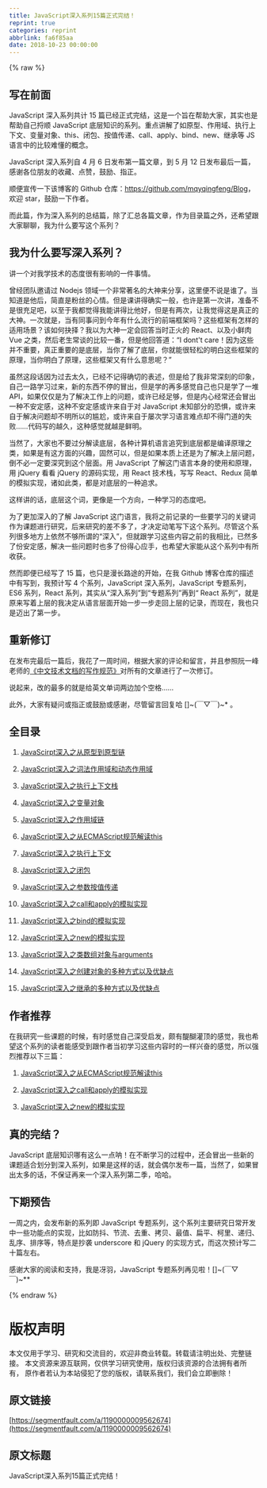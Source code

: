 ```yaml
---
title: JavaScript深入系列15篇正式完结！
reprint: true
categories: reprint
abbrlink: fa6f85aa
date: 2018-10-23 00:00:00
---
```


{% raw %}

                    
<h2 id="articleHeader0">写在前面</h2>
<p>JavaScript 深入系列共计 15 篇已经正式完结，这是一个旨在帮助大家，其实也是帮助自己捋顺 JavaScript 底层知识的系列。重点讲解了如原型、作用域、执行上下文、变量对象、this、闭包、按值传递、call、apply、bind、new、继承等 JS 语言中的比较难懂的概念。</p>
<p>JavaScript 深入系列自 4 月 6 日发布第一篇文章，到 5 月 12 日发布最后一篇，感谢各位朋友的收藏、点赞，鼓励、指正。</p>
<p>顺便宣传一下该博客的 Github 仓库：<a href="https://github.com/mqyqingfeng/Blog" rel="nofollow noreferrer" target="_blank">https://github.com/mqyqingfeng/Blog</a>，欢迎 star，鼓励一下作者。</p>
<p>而此篇，作为深入系列的总结篇，除了汇总各篇文章，作为目录篇之外，还希望跟大家聊聊，我为什么要写这个系列？</p>
<h2 id="articleHeader1">我为什么要写深入系列？</h2>
<p>讲一个对我学技术的态度很有影响的一件事情。</p>
<p>曾经团队邀请过 Nodejs 领域一个非常著名的大神来分享，这里便不说是谁了。当知道是他后，简直是粉丝的心情。但是课讲得确实一般，也许是第一次讲，准备不是很充足吧，以至于我都觉得我能讲得比他好，但是有两次，让我觉得这是真正的大神。一次就是，当有同事问到今年有什么流行的前端框架吗？这些框架有怎样的适用场景？该如何抉择？我以为大神一定会回答当时正火的 React、以及小鲜肉 Vue 之类，然后老生常谈的比较一番，但是他回答道：“I dont't care！因为这些并不重要，真正重要的是底层，当你了解了底层，你就能很轻松的明白这些框架的原理，当你明白了原理，这些框架又有什么意思呢？”</p>
<p>虽然这段话因为过去太久，已经不记得确切的表述，但是给了我非常深刻的印象，自己一路学习过来，新的东西不停的冒出，但是学的再多感觉自己也只是学了一堆 API，如果仅仅是为了解决工作上的问题，或许已经足够，但是内心经常还会冒出一种不安定感，这种不安定感或许来自于对 JavaScript 未知部分的恐惧，或许来自于解决问题却不明所以的尴尬，或许来自于屡次学习语言难点却不得门道的失败……代码写的越久，这种感觉就越是鲜明。</p>
<p>当然了，大家也不要过分解读底层，各种计算机语言追究到底层都是编译原理之类，如果是有这方面的兴趣，固然可以，但是如果本质上还是为了解决上层问题，倒不必一定要深究到这个层面。用 JavaScript 了解这门语言本身的使用和原理，用 jQuery 看看 jQuery 的源码实现，用 React 技术栈，写写 React、Redux 简单的模拟实现，诸如此类，都是对底层的一种追求。</p>
<p>这样讲的话，底层这个词，更像是一个方向，一种学习的态度吧。</p>
<p>为了更加深入的了解 JavaScript 这门语言，我将之前记录的一些要学习的关键词作为课题进行研究，后来研究的差不多了，才决定动笔写下这个系列。尽管这个系列很多地方上依然不够所谓的“深入”，但就跟学习这些内容之前的我相比，已然多了份安定感，解决一些问题时也多了份得心应手，也希望大家能从这个系列中有所收获。</p>
<p>然而即便已经写了 15 篇，也只是漫长路途的开始，在我 Github 博客仓库的描述中有写到，我预计写 4 个系列，JavaScript 深入系列，JavaScript 专题系列，ES6 系列，React 系列，其实从“深入系列”到“专题系列”再到“ React 系列”，就是原来写着上层的我决定从语言层面开始一步一步走回上层的记录，而现在，我也只是迈出了第一步。</p>
<h2 id="articleHeader2">重新修订</h2>
<p>在发布完最后一篇后，我花了一周时间，根据大家的评论和留言，并且参照阮一峰老师的<a href="https://github.com/ruanyf/document-style-guide" rel="nofollow noreferrer" target="_blank">《中文技术文档的写作规范》</a>对所有的文章进行了一次修订。</p>
<p>说起来，改的最多的就是给英文单词两边加个空格……</p>
<p>此外，大家有疑问或指正或鼓励或感谢，尽管留言回复哈 []~(￣▽￣)~* 。</p>
<h2 id="articleHeader3">全目录</h2>
<ol>
<li><p><a href="https://segmentfault.com/a/1190000008959943">JavaScirpt深入之从原型到原型链</a></p></li>
<li><p><a href="https://segmentfault.com/a/1190000008972987" target="_blank">JavaScript深入之词法作用域和动态作用域</a></p></li>
<li><p><a href="https://segmentfault.com/a/1190000009006005">JavaScript深入之执行上下文栈</a></p></li>
<li><p><a href="https://segmentfault.com/a/1190000009018898" target="_blank">JavaScript深入之变量对象</a></p></li>
<li><p><a href="https://segmentfault.com/a/1190000009035308">JavaScript深入之作用域链</a></p></li>
<li><p><a href="https://segmentfault.com/a/1190000009048715" target="_blank">JavaScript深入之从ECMAScript规范解读this</a></p></li>
<li><p><a href="https://segmentfault.com/a/1190000009063218">JavaScript深入之执行上下文</a></p></li>
<li><p><a href="https://segmentfault.com/a/1190000009215716" target="_blank">JavaScript深入之闭包</a></p></li>
<li><p><a href="https://segmentfault.com/a/1190000009229025">JavaScript深入之参数按值传递</a></p></li>
<li><p><a href="https://segmentfault.com/a/1190000009257663" target="_blank">JavaScript深入之call和apply的模拟实现</a></p></li>
<li><p><a href="https://segmentfault.com/a/1190000009271416">JavaScript深入之bind的模拟实现</a></p></li>
<li><p><a href="https://segmentfault.com/a/1190000009286643" target="_blank">JavaScript深入之new的模拟实现</a></p></li>
<li><p><a href="https://segmentfault.com/a/1190000009328344">JavaScript深入之类数组对象与arguments</a></p></li>
<li><p><a href="https://segmentfault.com/a/1190000009359984" target="_blank">JavaScript深入之创建对象的多种方式以及优缺点</a></p></li>
<li><p><a href="https://segmentfault.com/a/1190000009389979">JavaScript深入之继承的多种方式以及优缺点</a></p></li>
</ol>
<h2 id="articleHeader4">作者推荐</h2>
<p>在我研究一些课题的时候，有时感觉自己深受启发，颇有醍醐灌顶的感觉，我也希望这个系列的读者能感受到跟作者当初学习这些内容时的一样兴奋的感觉，所以强烈推荐以下三篇：</p>
<ol>
<li><p><a href="https://segmentfault.com/a/1190000009048715" target="_blank">JavaScript深入之从ECMAScript规范解读this</a></p></li>
<li><p><a href="https://segmentfault.com/a/1190000009257663">JavaScript深入之call和apply的模拟实现</a></p></li>
<li><p><a href="https://segmentfault.com/a/1190000009286643" target="_blank">JavaScript深入之new的模拟实现</a></p></li>
</ol>
<h2 id="articleHeader5">真的完结？</h2>
<p>JavaScript 底层知识哪有这么一点呐！在不断学习的过程中，还会冒出一些新的课题适合划分到深入系列，如果是这样的话，就会偶尔发布一篇，当然了，如果冒出太多的话，不保证再来一个深入系列第二季，哈哈。</p>
<h2 id="articleHeader6">下期预告</h2>
<p>一周之内，会发布新的系列即 JavaScript 专题系列，这个系列主要研究日常开发中一些功能点的实现，比如防抖、节流、去重、拷贝、最值、扁平、柯里、递归、乱序、排序等，特点是抄袭 underscore 和 jQuery 的实现方式，而这次预计写二十篇左右。</p>
<p>感谢大家的阅读和支持，我是冴羽，JavaScript 专题系列再见啦！[]~(￣▽￣)~**</p>

                
{% endraw %}

# 版权声明
本文仅用于学习、研究和交流目的，欢迎非商业转载。转载请注明出处、完整链接。
本文资源来源互联网，仅供学习研究使用，版权归该资源的合法拥有者所有，
原作者若认为本站侵犯了您的版权，请联系我们，我们会立即删除！

## 原文链接
[https://segmentfault.com/a/1190000009562674](https://segmentfault.com/a/1190000009562674)

## 原文标题
JavaScript深入系列15篇正式完结！
